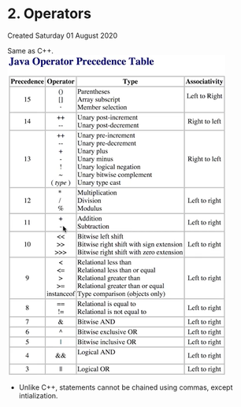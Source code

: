 # 2. Operators
Created Saturday 01 August 2020

Same as C++.
![](./2._Operators/pasted_image.png)

* Unlike C++, statements cannot be chained using commas, except intialization.


